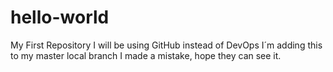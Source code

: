 # hello-world
My First Repository
I will be using GitHub instead of DevOps
I´m adding this to my master local branch
I made a mistake, hope they can see it.
